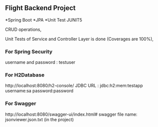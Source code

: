 ## Flight Backend Project

*Spring Boot
*JPA
*Unit Test JUNIT5

CRUD operations,

Unit Tests of Service and Controller Layer is done (Coverages are 100%),


### For Spring Security

username and password : testuser

### For H2Database 

http://localhost:8080/h2-console/
JDBC URL : jdbc:h2:mem:testapp
username:sa
password:password

### For Swagger

http://localhost:8080/swagger-ui/index.html#
swagger file name: jsonviewer.json.txt (in the project)
